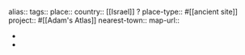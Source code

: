 alias::
tags::
place::
country:: [[Israel]] ? 
place-type:: #[[ancient site]] project:: #[[Adam's Atlas]] 
nearest-town::
map-url::

-
-
